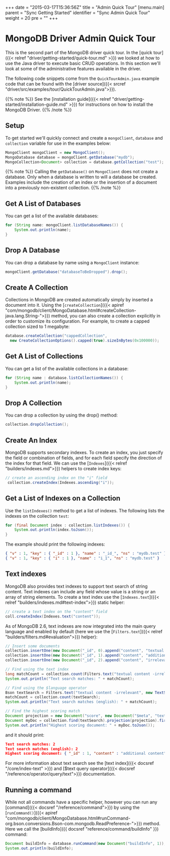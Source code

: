 +++
date = "2015-03-17T15:36:56Z"
title = "Admin Quick Tour"
[menu.main]
  parent = "Sync Getting Started"
  identifier = "Sync Admin Quick Tour"
  weight = 20
  pre = "<i class='fa'></i>"
+++

# MongoDB Driver Admin Quick Tour

This is the second part of the MongoDB driver quick tour. In the
[quick tour]({{< relref "driver/getting-started/quick-tour.md" >}}) we looked at how to
use the Java driver to execute basic CRUD operations.  In this section we'll look at some of the
administrative features available in the driver.

The following code snippets come from the `QuickTourAdmin.java` example code
that can be found with the [driver
source]({{< srcref "driver/src/examples/tour/QuickTourAdmin.java">}}).

{{% note %}}
See the [installation guide]({{< relref "driver/getting-started/installation-guide.md" >}})
for instructions on how to install the MongoDB Driver.
{{% /note %}}

## Setup

To get started we'll quickly connect and create a `mongoClient`, `database` and `collection`
variable for use in the examples below:

```java
MongoClient mongoClient = new MongoClient();
MongoDatabase database = mongoClient.getDatabase("mydb");
MongoCollection<Document> collection = database.getCollection("test");
```

{{% note %}}
Calling the `getDatabase()` on `MongoClient` does not create a database.
Only when a database is written to will a database be created.  Examples include the creation of an index or the insertion of a document 
into a previously non-existent collection.
{{% /note %}}

## Get A List of Databases

You can get a list of the available databases:

```java
for (String name: mongoClient.listDatabaseNames()) {
    System.out.println(name);
}
```

## Drop A Database

You can drop a database by name using a `MongoClient` instance:

```java
mongoClient.getDatabase("databaseToBeDropped").drop();
```

## Create A Collection

Collections in MongoDB are created automatically simply by inserted a document into it. Using the [`createCollection`]({{< apiref "com/mongodb/client/MongoDatabase.html#createCollection-java.lang.String-">}})
method, you can also create a collection explicitly in order to customize its configuration. For example, to create a capped collection sized to 1 megabyte:

```java
database.createCollection("cappedCollection",
  new CreateCollectionOptions().capped(true).sizeInBytes(0x100000));
```

## Get A List of Collections

You can get a list of the available collections in a database:

```java
for (String name : database.listCollectionNames()) {
    System.out.println(name);
}
```

## Drop A Collection

You can drop a collection by using the drop() method:

```java
collection.dropCollection();
```

## Create An Index

MongoDB supports secondary indexes. To create an index, you just
specify the field or combination of fields, and for each field specify the direction of the index for that field.
We can use the [`Indexes`]({{< relref "builders/indexes.md">}}) helpers to create index keys:

```java
// create an ascending index on the "i" field
 collection.createIndex(Indexes.ascending("i"));
```

## Get a List of Indexes on a Collection

Use the `listIndexes()` method to get a list of indexes. The following lists
 the indexes on the collection `test`:

```java
for (final Document index : collection.listIndexes()) {
    System.out.println(index.toJson());
}
```

The example should print the following indexes:

```json
{ "v" : 1, "key" : { "_id" : 1 }, "name" : "_id_", "ns" : "mydb.test" }
{ "v" : 1, "key" : { "i" : 1 }, "name" : "i_1", "ns" : "mydb.test" }
```

## Text indexes

MongoDB also provides text indexes to support text search of string
content. Text indexes can include any field whose value is a string or
an array of string elements. To create a text index use the [`Indexes.text`]({{< relref "builders/indexes.md#text-index">}})
static helper:

```java
// create a text index on the "content" field
coll.createIndex(Indexes.text("content"));
```

As of MongoDB 2.6, text indexes are now integrated into the main query
language and enabled by default (here we use the [`Filters.text`]({{< relref "builders/filters.md#evaluation">}}) helper):

```java
// Insert some documents
collection.insertOne(new Document("_id", 0).append("content", "textual content"));
collection.insertOne(new Document("_id", 1).append("content", "additional content"));
collection.insertOne(new Document("_id", 2).append("content", "irrelevant content"));

// Find using the text index
long matchCount = collection.count(Filters.text("textual content -irrelevant"));
System.out.println("Text search matches: " + matchCount);

// Find using the $language operator
Bson textSearch = Filters.text("textual content -irrelevant", new TextSearchOptions().language("english"));
matchCount = collection.count(textSearch);
System.out.println("Text search matches (english): " + matchCount);

// Find the highest scoring match
Document projection = new Document("score", new Document("$meta", "textScore"));
Document myDoc = collection.find(textSearch).projection(projection).first();
System.out.println("Highest scoring document: " + myDoc.toJson());
```

and it should print:

```json
Text search matches: 2
Text search matches (english): 2
Highest scoring document: { "_id" : 1, "content" : "additional content", "score" : 0.75 }
```

For more information about text search see the [text index]({{< docsref "/core/index-text" >}}) and
[$text query operator]({{< docsref "/reference/operator/query/text">}}) documentation.

## Running a command

While not all commands have a specific helper, however you can run any [command]({{< docsref "/reference/command">}})
by using the [`runCommand()`]({{< apiref "com/mongodb/client/MongoDatabase.html#runCommand-org.bson.conversions.Bson-com.mongodb.ReadPreference-">}})
method.  Here we call the [buildInfo]({{ docsref "reference/command/buildInfo" }}) command:

```java
Document buildInfo = database.runCommand(new Document("buildInfo", 1));
System.out.println(buildInfo);
```
